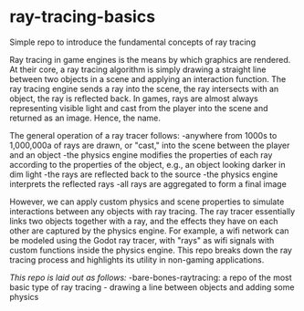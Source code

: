 # ray-tracing-basics
Simple repo to introduce the fundamental concepts of ray tracing

Ray tracing in game engines is the means by which graphics are rendered. At their core, a ray tracing algorithm is simply drawing a straight line between two objects in a scene and applying an interaction function. The ray tracing engine sends a ray into the scene, the ray intersects with an object, the ray is reflected back. In games, rays are almost always representing visible light and cast from the player into the scene and returned as an image. Hence, the name. 

The general operation of a ray tracer follows:
-anywhere from 1000s to 1,000,000a of rays are drawn, or "cast," into the scene between the player and an object
-the physics engine modifies the properties of each ray according to the properties of the object, e.g., an object looking darker in dim light
-the rays are reflected back to the source
-the physics engine interprets the reflected rays
-all rays are aggregated to form a final image

However, we can apply custom physics and scene properties to simulate interactions between any objects with ray tracing. The ray tracer essentially links two objects together with a ray, and the effects they have on each other are captured by the physics engine. For example, a wifi network can be modeled using the Godot ray tracer, with "rays" as wifi signals with custom functions inside the physics engine. This repo breaks down the ray tracing process and highlights its utility in non-gaming applications. 

*This repo is laid out as follows:*
-bare-bones-raytracing: a repo of the most basic type of ray tracing - drawing a line between objects and adding some physics

